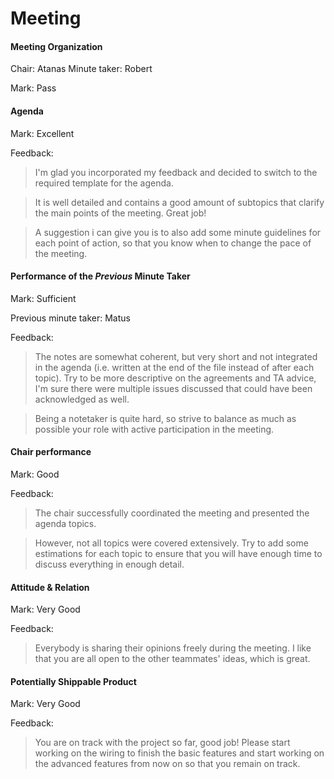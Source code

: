 # Meeting

#### Meeting Organization

Chair: Atanas
Minute taker: Robert

Mark: Pass


#### Agenda 

Mark: Excellent

Feedback: 
> I'm glad you incorporated my feedback and decided to switch to the required template for the agenda.

> It is well detailed and contains a good amount of subtopics that clarify the main points of the meeting. Great job!

> A suggestion i can give you is to also add some minute guidelines for each point of action, so that you know when to change the pace of the meeting.


#### Performance of the *Previous* Minute Taker

Mark: Sufficient

Previous minute taker: Matus

Feedback:
> The notes are somewhat coherent, but very short and not integrated in the agenda (i.e. written at the end of the file instead of after each topic). Try to be more descriptive on the agreements and TA advice, I'm sure there were multiple issues discussed that could have been acknowledged as well. 

> Being a notetaker is quite hard, so strive to balance as much as possible your role with active participation in the meeting.


#### Chair performance

Mark: Good

Feedback: 
> The chair successfully coordinated the meeting and presented the agenda topics. 

> However, not all topics were covered extensively. Try to add some estimations for each topic to ensure that you will have enough time to discuss everything in enough detail.



#### Attitude & Relation

Mark: Very Good

Feedback: 

> Everybody is sharing their opinions freely during the meeting. I like that you are all open to the other teammates' ideas, which is great.



#### Potentially Shippable Product

Mark: Very Good

Feedback: 

> You are on track with the project so far, good job! Please start working on the wiring to finish the basic features and start working on the advanced features from now on so that you remain on track.
